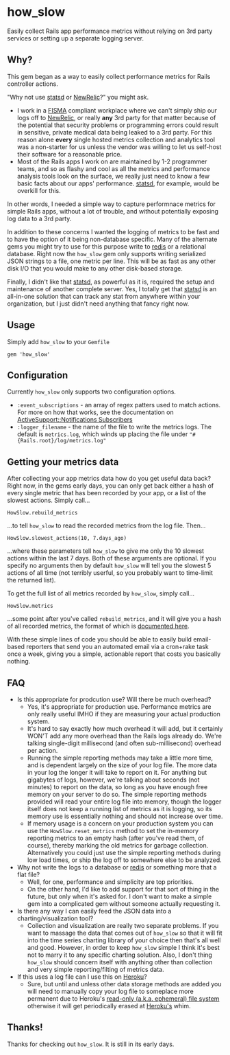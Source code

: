# how_slow

Easily collect Rails app performance metrics without relying on 3rd party
services or setting up a separate logging server.

## Why?

This gem began as a way to easily collect performance metrics for Rails
controller actions.

"Why not use [statsd][2] or [NewRelic][4]?" you might ask.

* I work in a [FISMA][1]
  compliant workplace where we can't simply ship our logs off to [NewRelic][4], or
  really **any** 3rd party for that matter because of the potential that
  security problems or programming errors could result in sensitive, private
  medical data being leaked to a 3rd party. For this reason alone **every**
  single hosted metrics collection and analytics tool was a non-starter for us
  unless the vendor was willing to let us self-host their software for a
  reasonable price.
* Most of the Rails apps I work on are maintained by 1-2 programmer teams, and
  so as flashy and cool as all the metrics and performance analysis tools look
  on the surface, we really just need to know a few basic facts about our apps'
  performance. [statsd][2], for example, would
  be overkill for this.

In other words, I needed a simple way to capture performnace metrics for simple
Rails apps, without a lot of trouble, and without potentially exposing log data
to a 3rd party.

In addition to these concerns I wanted the logging of metrics to be fast and to
have the option of it being non-database specific. Many of the alternate gems
you might try to use for this purpose write to [redis][8] or a relational database.
Right now the `how_slow` gem only supports writing serialized JSON strings to a
file, one metric per line. This will be as fast as any other disk I/O that you
would make to any other disk-based storage.

Finally, I didn't like that [statsd][2], as powerful as it is, required the setup
and maintenance of another complete server. Yes, I totally get that [statsd][2] is
an all-in-one solution that can track any stat from anywhere within your
organization, but I just didn't need anything that fancy right now.

## Usage

Simply add `how_slow` to your `Gemfile`

    gem 'how_slow'

## Configuration

Currently `how_slow` only supports two configuration options.

* `:event_subscriptions` - an array of regex patters used to match actions. For
  more on how that works, see the documentation on
  [ActiveSupport::Notifications Subscribers][3]
* `:logger_filename` - the name of the file to write the metrics logs. The
  default is `metrics.log`, which winds up placing the file under
  `"#{Rails.root}/log/metrics.log"`

## Getting your metrics data

After collecting your app metrics data how do you get useful data back? Right
now, in the gems early days, you can only get back either a hash of every single
metric that has been recorded by your app, or a list of the slowest actions.
Simply call...

    HowSlow.rebuild_metrics

...to tell `how_slow` to read the recorded metrics from the log file. Then...

    HowSlow.slowest_actions(10, 7.days_ago)

...where these parameters tell `how_slow` to give me only the 10 slowest actions
within the last 7 days. Both of these arguments are optional. If you specify no
arguments then by default `how_slow` will tell you the slowest 5 actions of all
time (not terribly userful, so you probably want to time-limit the returned
list).

To get the full list of all metrics recorded by `how_slow`, simply call...

    HowSlow.metrics

...some point after you've called `rebuild_metrics`, and it will give you a hash
of all recorded metrics, the format of which is [documented here][5].

With these simple lines of code you should be able to easily build email-based
reporters that send you an automated email via a cron+rake task once a week,
giving you a simple, actionable report that costs you basically nothing.

## FAQ

* Is this appropriate for prodcution use? Will there be much overhead?
  * Yes, it's appropriate for production use. Performance metrics are only
    really useful IMHO if they are measuring your actual production system.
  * It's hard to say exactly how much overhead it will add, but it certainly
    WON'T add any more overhead than the Rails logs already do. We're talking
    single-digit millisecond (and often sub-millisecond) overhead per action.
  * Running the simple reporting methods may take a little more time, and is
    dependent largely on the size of your log file. The more data in your log
    the longer it will take to report on it. For anything but gigabytes of logs,
    however, we're talking about seconds (not minutes) to report on the data,
    so long as you have enough free memory on your server to do so. The simple
    reporting methods provided will read your entire log file into memory,
    though the logger itself does not keep a running list of metrics as it is
    logging, so its memory use is essentially nothing and should not increase
    over time.
  * If memory usage is a concern on your production system you can use the
    `HowSlow.reset_metrics` method to set the in-memory reporting metrics to
    an empty hash (after you've read them, of course), thereby marking the old
    metrics for garbage collection. Alternatively you could just use the simple
    reporting methods during low load times, or ship the log off to somewhere
    else to be analyzed.
* Why not write the logs to a database or [redis][8] or something more that a
  flat file?
  * Well, for one, performance and simplicity are top priorities.
  * On the other hand, I'd like to add support for that sort of thing in the
    future, but only when it's asked for. I don't want to make a simple gem into
    a complicated gem without someone actually requesting it.
* Is there any way I can easily feed the JSON data into a charting/visualization
  tool?
  * Collection and visualization are really two separate problems. If you want
    to massage the data that comes out of `how_slow` so that it will fit into
    the time series charting library of your choice then that's all well and
    good. However, in order to keep `how_slow` simple I think it's best not to
    marry it to any specific charting solution. Also, I don't thing `how_slow`
    should concern itself with anything other than collection and very simple
    reporting/filting of metrics data.
* If this uses a log file can I use this on [Heroku][6]?
  * Sure, but until and unless other data storage methods are added you will
    need to manually copy your log file to someplace more permanent due to
    Heroku's [read-only (a.k.a. ephemeral) file system][7] otherwise it will get
    periodically erased at [Heroku's][6] whim.
## Thanks!

Thanks for checking out `how_slow`. It is still in its early days.

[1]: http://en.wikipedia.org/wiki/Federal_Information_Security_Management_Act_of_2002
[2]: https://github.com/etsy/statsd/
[3]: http://api.rubyonrails.org/classes/ActiveSupport/Notifications.html#label-Subscribers
[4]: http://newrelic.com/
[5]: https://github.com/normalocity/how_slow/blob/master/lib/how_slow/reporter.rb
[6]: https://www.heroku.com/
[7]: https://devcenter.heroku.com/articles/read-only-filesystem
[8]: http://redis.io/
